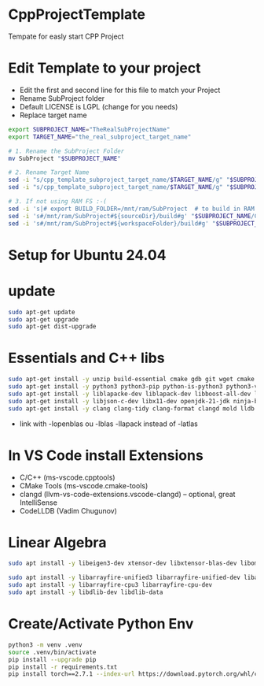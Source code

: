 # CppProjectTemplate 

Tempate for easly start CPP Project

# Edit Template to your project

* Edit the first and second line for this file to match your Project
* Rename SubProject folder
* Default LICENSE is LGPL (change for you needs)
* Replace target name

```bash
export SUBPROJECT_NAME="TheRealSubProjectName"
export TARGET_NAME="the_real_subproject_target_name"

# 1. Rename the SubProject Folder
mv SubProject "$SUBPROJECT_NAME"

# 2. Rename Target Name
sed -i "s/cpp_template_subproject_target_name/$TARGET_NAME/g" "$SUBPROJECT_NAME/CMakeLists.txt" 
sed -i "s/cpp_template_subproject_target_name/$TARGET_NAME/g" "$SUBPROJECT_NAME/CMakePresets.json" 

# 3. If not using RAM FS :-(
sed -i 's|# export BUILD_FOLDER=/mnt/ram/SubProject  # to build in RAM FS|# export BUILD_FOLDER=build|' "$SUBPROJECT_NAME/CMakeLists.txt"
sed -i 's#/mnt/ram/SubProject#${sourceDir}/build#g' "$SUBPROJECT_NAME/CMakePresets.json"
sed -i 's#/mnt/ram/SubProject#${workspaceFolder}/build#g' "$SUBPROJECT_NAME/.vscode/settings.json"
```

# Setup for Ubuntu 24.04

# update

```bash
sudo apt-get update
sudo apt-get upgrade
sudo apt-get dist-upgrade
```

# Essentials and C++ libs

```bash
sudo apt-get install -y unzip build-essential cmake gdb git wget cmake libfmt-dev libblas-dev libopenblas-dev libfftw3-dev
sudo apt-get install -y python3 python3-pip python-is-python3 python3-venv
sudo apt-get install -y liblapacke-dev liblapack-dev libboost-all-dev libopencv-dev libhdf5-dev
sudo apt-get install -y libjson-c-dev libx11-dev openjdk-21-jdk ninja-build gnuplot vim libcpuinfo-dev libspdlog-dev
sudo apt-get install -y clang clang-tidy clang-format clangd mold lldb cmake ccache pkg-config
```

- link with -lopenblas ou -lblas -llapack instead of -latlas

# In VS Code install Extensions

- C/C++ (ms-vscode.cpptools)
- CMake Tools (ms-vscode.cmake-tools)
- clangd (llvm-vs-code-extensions.vscode-clangd) – optional, great IntelliSense
- CodeLLDB (Vadim Chugunov)

# Linear Algebra 

```bash
sudo apt install -y libeigen3-dev xtensor-dev libxtensor-blas-dev libomp-dev

sudo apt install -y libarrayfire-unified3 libarrayfire-unified-dev libarrayfire-opencl3
sudo apt install -y libarrayfire-cpu3 libarrayfire-cpu-dev
sudo apt install -y libdlib-dev libdlib-data
```

# Create/Activate Python Env

```bash
python3 -m venv .venv
source .venv/bin/activate
pip install --upgrade pip
pip install -r requirements.txt
pip install torch==2.7.1 --index-url https://download.pytorch.org/whl/cpu
```




